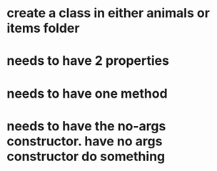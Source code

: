 # create a class in either animals or items folder

# needs to have 2 properties

# needs to have one method

# needs to have the no-args constructor. have no args constructor do something
